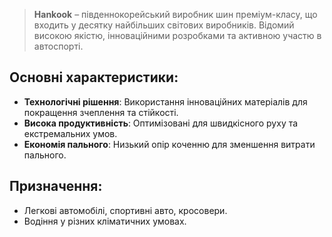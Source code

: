 > **Hankook** – південнокорейський виробник шин преміум-класу, що входить у десятку найбільших світових виробників. Відомий високою якістю, інноваційними розробками та активною участю в автоспорті.

## Основні характеристики:

- **Технологічні рішення**: Використання інноваційних матеріалів для покращення зчеплення та стійкості.
- **Висока продуктивність**: Оптимізовані для швидкісного руху та екстремальних умов.
- **Економія пального**: Низький опір коченню для зменшення витрати пального.

## Призначення:

- Легкові автомобілі, спортивні авто, кросовери.
- Водіння у різних кліматичних умовах.
